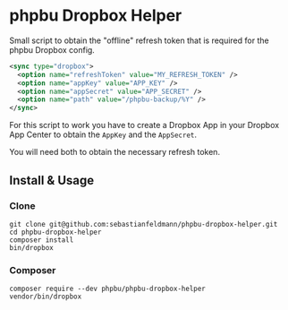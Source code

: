 # phpbu Dropbox Helper

Small script to obtain the "offline" refresh token that is
required for the phpbu Dropbox config.

```xml
<sync type="dropbox">
  <option name="refreshToken" value="MY_REFRESH_TOKEN" />
  <option name="appKey" value="APP_KEY" />
  <option name="appSecret" value="APP_SECRET" />
  <option name="path" value="/phpbu-backup/%Y" />
</sync>
```

For this script to work you have to create a Dropbox App in
your Dropbox App Center to obtain the `AppKey` and the `AppSecret`.

You will need both to obtain the necessary refresh token.

## Install & Usage

### Clone

    git clone git@github.com:sebastianfeldmann/phpbu-dropbox-helper.git
    cd phpbu-dropbox-helper
    composer install
    bin/dropbox

### Composer

    composer require --dev phpbu/phpbu-dropbox-helper
    vendor/bin/dropbox
